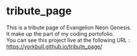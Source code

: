 # tribute_page

This is a tribute page of Evangelion Neon Genesis.
<br/>
It make up the part of my coding portofolio.
<br/>
You can see this project live at the following URL :
https://yorkbull.github.io/tribute_page/
